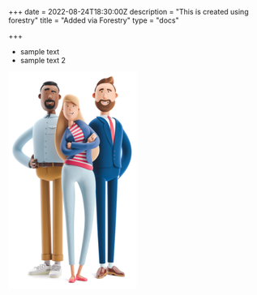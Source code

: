 +++
date = 2022-08-24T18:30:00Z
description = "This is created using forestry"
title = "Added via Forestry"
type = "docs"

+++
* sample text
* sample text 2

![](/static/images/cta-illustration.jpg)
